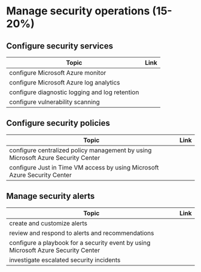 # Manage security operations (15-20%)

## Configure security services

| Topic | Link |
| --- | --- |
|configure Microsoft Azure monitor
|configure Microsoft Azure log analytics
|configure diagnostic logging and log retention
|configure vulnerability scanning

## Configure security policies

| Topic | Link |
| --- | --- |
|configure centralized policy management by using Microsoft Azure Security Center
|configure Just in Time VM access by using Microsoft Azure Security Center

## Manage security alerts

| Topic | Link |
| --- | --- |
|create and customize alerts
|review and respond to alerts and recommendations
|configure a playbook for a security event by using Microsoft Azure Security Center
|investigate escalated security incidents
